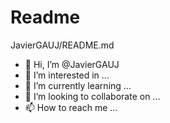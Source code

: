 # Readme
JavierGAUJ/README.md
- 👋 Hi, I’m @JavierGAUJ
- 👀 I’m interested in ...
- 🌱 I’m currently learning ...
- 💞️ I’m looking to collaborate on ...
- 📫 How to reach me ...
